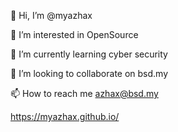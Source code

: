 👋 Hi, I’m @myazhax 

👀 I’m interested in OpenSource

🌱 I’m currently learning cyber security

💞️ I’m looking to collaborate on bsd.my 

📫 How to reach me azhax@bsd.my

https://myazhax.github.io/
